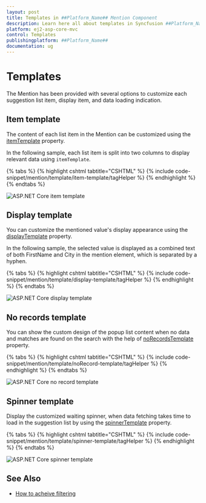```yaml
---
layout: post
title: Templates in ##Platform_Name## Mention Component
description: Learn here all about templates in Syncfusion ##Platform_Name## Mention component of Syncfusion Essential JS 2 and more.
platform: ej2-asp-core-mvc
control: Templates
publishingplatform: ##Platform_Name##
documentation: ug
---
```


# Templates

The Mention has been provided with several options to customize each suggestion list item, display item, and data loading indication.

## Item template

The content of each list item in the Mention can be customized using the [itemTemplate](https://help.syncfusion.com/cr/aspnetmvc-js2/Syncfusion.EJ2.DropDowns.Mention.html#Syncfusion_EJ2_DropDowns_Mention_ItemTemplate) property.

In the following sample, each list item is split into two columns to display relevant data using `itemTemplate`.

{% tabs %}
{% highlight cshtml tabtitle="CSHTML" %}
{% include code-snippet/mention/template/item-template/tagHelper %}
{% endhighlight %}
{% endtabs %}

![ASP.NET Core item template](./images/asp-core-mvc-mention-item-template.png)

## Display template

You can customize the mentioned value's display appearance using the [displayTemplate](https://help.syncfusion.com/cr/aspnetmvc-js2/Syncfusion.EJ2.DropDowns.Mention.html#Syncfusion_EJ2_DropDowns_Mention_DisplayTemplate) property.

In the following sample, the selected value is displayed as a combined text of both FirstName and City in the mention element, which is separated by a hyphen.

{% tabs %}
{% highlight cshtml tabtitle="CSHTML" %}
{% include code-snippet/mention/template/display-template/tagHelper %}
{% endhighlight %}
{% endtabs %}

![ASP.NET Core display template](./images/asp-core-mvc-mention-display-template.png)

## No records template

You can show the custom design of the popup list content when no data and matches are found on the search with the help of [noRecordsTemplate](https://help.syncfusion.com/cr/aspnetmvc-js2/Syncfusion.EJ2.DropDowns.Mention.html#Syncfusion_EJ2_DropDowns_Mention_NoRecordsTemplate) property.

{% tabs %}
{% highlight cshtml tabtitle="CSHTML" %}
{% include code-snippet/mention/template/noRecord-template/tagHelper %}
{% endhighlight %}
{% endtabs %}

![ASP.NET Core no record template](./images/asp-core-mvc-mention-noRecord-template.png)

## Spinner template

Display the customized waiting spinner, when data fetching takes time to load in the suggestion list by using the [spinnerTemplate](https://help.syncfusion.com/cr/aspnetmvc-js2/Syncfusion.EJ2.DropDowns.Mention.html#Syncfusion_EJ2_DropDowns_Mention_SpinnerTemplate) property.

{% tabs %}
{% highlight cshtml tabtitle="CSHTML" %}
{% include code-snippet/mention/template/spinner-template/tagHelper %}
{% endhighlight %}
{% endtabs %}

![ASP.NET Core spinner template](./images/asp-core-mvc-mention-spinner-template.png)

## See Also

* [How to acheive filtering](./filtering-data)